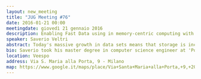 ```yaml
---
layout: new_meeting
title: "JUG Meeting #76"
date: 2016-01-21 00:00
meetingdate: giovedì 21 gennaio 2016
description: Enabling Fast Data using in memory-centric computing with Tachyon
speaker: Saverio Veltri
abstract: Today's massive growth in data sets means that storage is increasingly becoming a bottleneck for system workloads. Memory becomes more important and popular because its cost is dropping, which makes possible to handle huge amount of data in it. Many frameworks like Spark take advantage of memory for fast access and processing. Anyway, there are some limitations; for example, data must be replicated for achieving fault-tolerance, garbage collector might drastically reduce performances or even cause failures and data can be shared across different frameworks or jobs. Tachyon, a project of UC-Berkeley’s AMPLab, is a good solution for getting rid of those limitations. In this talk we are going to discover why Tachyon helps to achieve memory throughput without unnecessary replication and still provides reliability. For instance, we are going do see how it can re-computes data using lineage If a computation fails, or how the system is able to manage data which exceeds memory capacity and how RDD can be stored in order to reduce garbage collector overhead. 
bio: Saverio took his master degree in computer science engineer at 'Politecnico di Milano' in 2006.  After that, he gained a strong experience in Java and mobile technologies (iOs and Android) working either in small environments or big companies. Afterwards, he bumped into reactive world and he became a certified Scala and Akka engineer. Not completely satisfied about that stuff, he is currently working in the fast data area at <a target="#blank" href="http://radicalbit.io/">Radicalbit</a>.
location: Veespo
address: Via S. Maria alla Porta, 9 - Milano
map: https://www.google.it/maps/place/Via+Santa+Maria+alla+Porta,+9,+20123+Milano/@45.4664129,9.1817829,17z/data=!4m2!3m1!1s0x4786c153a8292d05:0x4c6f0a73c08286b9
---
```

